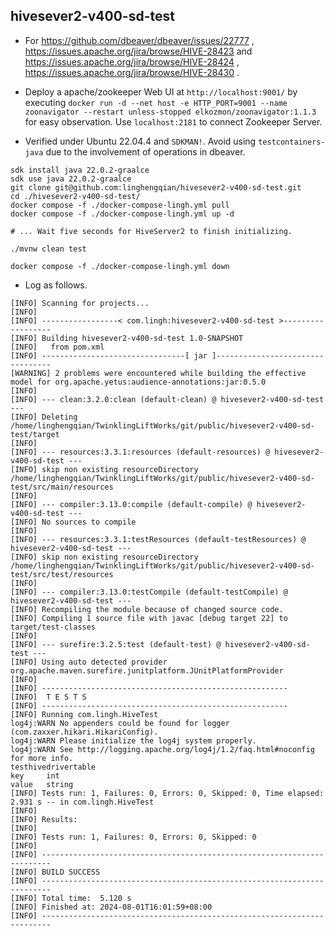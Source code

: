 ## hivesever2-v400-sd-test

- For https://github.com/dbeaver/dbeaver/issues/22777 ,
  https://issues.apache.org/jira/browse/HIVE-28423 and
  https://issues.apache.org/jira/browse/HIVE-28424 ,
  https://issues.apache.org/jira/browse/HIVE-28430 .

- Deploy a apache/zookeeper Web UI at `http://localhost:9001/` by executing
  `docker run -d --net host -e HTTP_PORT=9001 --name zoonavigator --restart unless-stopped elkozmon/zoonavigator:1.1.3`
  for easy observation. Use `localhost:2181` to connect Zookeeper Server.

- Verified under Ubuntu 22.04.4 and `SDKMAN!`.
  Avoid using `testcontainers-java` due to the involvement of operations in dbeaver.

```shell
sdk install java 22.0.2-graalce
sdk use java 22.0.2-graalce
git clone git@github.com:linghengqian/hivesever2-v400-sd-test.git
cd ./hivesever2-v400-sd-test/
docker compose -f ./docker-compose-lingh.yml pull
docker compose -f ./docker-compose-lingh.yml up -d

# ... Wait five seconds for HiveServer2 to finish initializing.

./mvnw clean test

docker compose -f ./docker-compose-lingh.yml down
```

- Log as follows.

```shell
[INFO] Scanning for projects...
[INFO] 
[INFO] -----------------< com.lingh:hivesever2-v400-sd-test >------------------
[INFO] Building hivesever2-v400-sd-test 1.0-SNAPSHOT
[INFO]   from pom.xml
[INFO] --------------------------------[ jar ]---------------------------------
[WARNING] 2 problems were encountered while building the effective model for org.apache.yetus:audience-annotations:jar:0.5.0
[INFO] 
[INFO] --- clean:3.2.0:clean (default-clean) @ hivesever2-v400-sd-test ---
[INFO] Deleting /home/linghengqian/TwinklingLiftWorks/git/public/hivesever2-v400-sd-test/target
[INFO] 
[INFO] --- resources:3.3.1:resources (default-resources) @ hivesever2-v400-sd-test ---
[INFO] skip non existing resourceDirectory /home/linghengqian/TwinklingLiftWorks/git/public/hivesever2-v400-sd-test/src/main/resources
[INFO] 
[INFO] --- compiler:3.13.0:compile (default-compile) @ hivesever2-v400-sd-test ---
[INFO] No sources to compile
[INFO] 
[INFO] --- resources:3.3.1:testResources (default-testResources) @ hivesever2-v400-sd-test ---
[INFO] skip non existing resourceDirectory /home/linghengqian/TwinklingLiftWorks/git/public/hivesever2-v400-sd-test/src/test/resources
[INFO] 
[INFO] --- compiler:3.13.0:testCompile (default-testCompile) @ hivesever2-v400-sd-test ---
[INFO] Recompiling the module because of changed source code.
[INFO] Compiling 1 source file with javac [debug target 22] to target/test-classes
[INFO] 
[INFO] --- surefire:3.2.5:test (default-test) @ hivesever2-v400-sd-test ---
[INFO] Using auto detected provider org.apache.maven.surefire.junitplatform.JUnitPlatformProvider
[INFO] 
[INFO] -------------------------------------------------------
[INFO]  T E S T S
[INFO] -------------------------------------------------------
[INFO] Running com.lingh.HiveTest
log4j:WARN No appenders could be found for logger (com.zaxxer.hikari.HikariConfig).
log4j:WARN Please initialize the log4j system properly.
log4j:WARN See http://logging.apache.org/log4j/1.2/faq.html#noconfig for more info.
testhivedrivertable
key     int
value   string
[INFO] Tests run: 1, Failures: 0, Errors: 0, Skipped: 0, Time elapsed: 2.931 s -- in com.lingh.HiveTest
[INFO] 
[INFO] Results:
[INFO] 
[INFO] Tests run: 1, Failures: 0, Errors: 0, Skipped: 0
[INFO] 
[INFO] ------------------------------------------------------------------------
[INFO] BUILD SUCCESS
[INFO] ------------------------------------------------------------------------
[INFO] Total time:  5.120 s
[INFO] Finished at: 2024-08-01T16:01:59+08:00
[INFO] ------------------------------------------------------------------------
```
